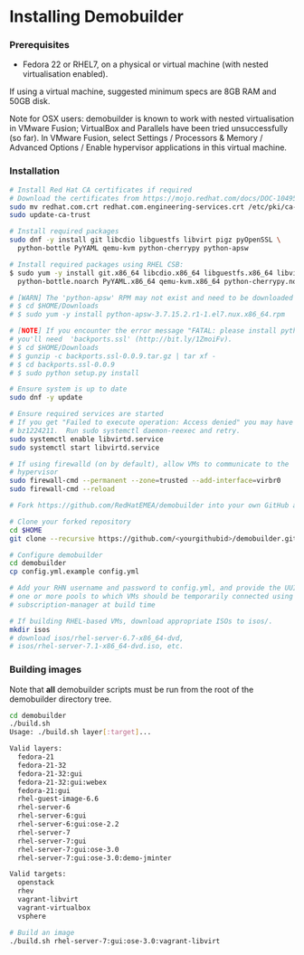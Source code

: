 # Installing Demobuilder

### Prerequisites

- Fedora 22 or RHEL7, on a physical or virtual machine (with nested
  virtualisation enabled).

If using a virtual machine, suggested minimum specs are 8GB RAM and 50GB disk.

Note for OSX users: demobuilder is known to work with nested virtualisation in
VMware Fusion; VirtualBox and Parallels have been tried unsuccessfully (so far).
In VMware Fusion, select Settings / Processors & Memory / Advanced Options /
Enable hypervisor applications in this virtual machine.

### Installation

```bash
# Install Red Hat CA certificates if required
# Download the certificates from https://mojo.redhat.com/docs/DOC-1049591
sudo mv redhat.com.crt redhat.com.engineering-services.crt /etc/pki/ca-trust/source/anchors
sudo update-ca-trust

# Install required packages
sudo dnf -y install git libcdio libguestfs libvirt pigz pyOpenSSL \
  python-bottle PyYAML qemu-kvm python-cherrypy python-apsw

# Install required packages using RHEL CSB:
$ sudo yum -y install git.x86_64 libcdio.x86_64 libguestfs.x86_64 libvirt.x86_64 pigz.x86_64 pyOpenSSL.x86_64 \
  python-bottle.noarch PyYAML.x86_64 qemu-kvm.x86_64 python-cherrypy.noarch python-apsw.x86_64

# [WARN] The 'python-apsw' RPM may not exist and need to be downloaded and installed (http://bit.ly/1SOsJUB).
# $ cd $HOME/Downloads
# $ sudo yum -y install python-apsw-3.7.15.2.r1-1.el7.nux.x86_64.rpm

# [NOTE] If you encounter the error message "FATAL: please install python-backports.ssl", 
# you'll need  'backports.ssl' (http://bit.ly/1ZmoiFv).
# $ cd $HOME/Downloads
# $ gunzip -c backports.ssl-0.0.9.tar.gz | tar xf -
# $ cd backports.ssl-0.0.9
# $ sudo python setup.py install

# Ensure system is up to date
sudo dnf -y update

# Ensure required services are started
# If you get "Failed to execute operation: Access denied" you may have hit
# bz1224211.  Run sudo systemctl daemon-reexec and retry.
sudo systemctl enable libvirtd.service
sudo systemctl start libvirtd.service

# If using firewalld (on by default), allow VMs to communicate to the
# hypervisor
sudo firewall-cmd --permanent --zone=trusted --add-interface=virbr0
sudo firewall-cmd --reload

# Fork https://github.com/RedHatEMEA/demobuilder into your own GitHub account

# Clone your forked repository
cd $HOME
git clone --recursive https://github.com/<yourgithubid>/demobuilder.git

# Configure demobuilder
cd demobuilder
cp config.yml.example config.yml

# Add your RHN username and password to config.yml, and provide the UUID(s) of
# one or more pools to which VMs should be temporarily connected using
# subscription-manager at build time

# If building RHEL-based VMs, download appropriate ISOs to isos/.
mkdir isos
# download isos/rhel-server-6.7-x86_64-dvd,
# isos/rhel-server-7.1-x86_64-dvd.iso, etc.
```

### Building images

Note that **all** demobuilder scripts must be run from the root of the demobuilder directory tree.

```bash
cd demobuilder
./build.sh
Usage: ./build.sh layer[:target]...

Valid layers:
  fedora-21
  fedora-21-32
  fedora-21-32:gui
  fedora-21-32:gui:webex
  fedora-21:gui
  rhel-guest-image-6.6
  rhel-server-6
  rhel-server-6:gui
  rhel-server-6:gui:ose-2.2
  rhel-server-7
  rhel-server-7:gui
  rhel-server-7:gui:ose-3.0
  rhel-server-7:gui:ose-3.0:demo-jminter

Valid targets:
  openstack
  rhev
  vagrant-libvirt
  vagrant-virtualbox
  vsphere

# Build an image
./build.sh rhel-server-7:gui:ose-3.0:vagrant-libvirt
```
